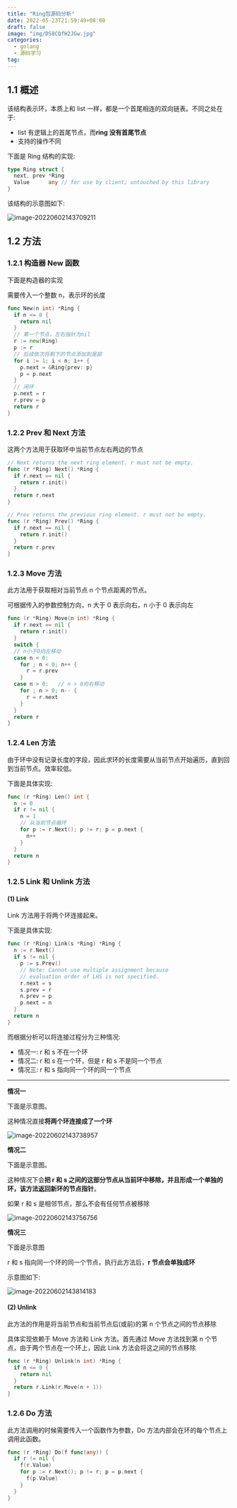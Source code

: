 ```yaml
---
title: "Ring包源码分析"
date: 2022-05-23T21:59:49+08:00
draft: false
image: "img/DS8CQfH2JGw.jpg"
categories: 
  - golang
  - 源码学习
tag:
---
```



## 1.1 概述

该结构表示环，本质上和 list 一样，都是一个首尾相连的双向链表。不同之处在于:

- list 有逻辑上的首尾节点，而**ring 没有首尾节点**
- 支持的操作不同

下面是 Ring 结构的实现:

```Go
type Ring struct {
  next, prev *Ring
  Value      any // for use by client; untouched by this library
}
```

该结构的示意图如下:

![image-20220602143709211](img/image-20220602143709211.png)

## 1.2 方法

### 1.2.1 构造器 New 函数

下面是构造器的实现

需要传入一个整数 n，表示环的长度

```Go
func New(n int) *Ring {
  if n <= 0 {
    return nil
  }
  // 第一个节点，左右指针为nil
  r := new(Ring)
  p := r
  // 后续依次将剩下的节点添加到尾部
  for i := 1; i < n; i++ {
    p.next = &Ring{prev: p}
    p = p.next
  }
  // 闭环
  p.next = r
  r.prev = p
  return r
}
```

### 1.2.2 Prev 和 Next 方法

这两个方法用于获取环中当前节点左右两边的节点

```Go
// Next returns the next ring element. r must not be empty.
func (r *Ring) Next() *Ring {
  if r.next == nil {
    return r.init()
  }
  return r.next
}

// Prev returns the previous ring element. r must not be empty.
func (r *Ring) Prev() *Ring {
  if r.next == nil {
    return r.init()
  }
  return r.prev
}
```

### 1.2.3 Move 方法

此方法用于获取相对当前节点 n 个节点距离的节点。

可根据传入的参数控制方向，n 大于 0 表示向右，n 小于 0 表示向左

```Go
func (r *Ring) Move(n int) *Ring {
  if r.next == nil {
    return r.init()
  }
  switch {
  // n小于0向左移动
  case n < 0:
    for ; n < 0; n++ {
      r = r.prev
    }
  case n > 0:   // n > 0向右移动
    for ; n > 0; n-- {
      r = r.next
    }
  }
  return r
}
```

### 1.2.4 Len 方法

由于环中没有记录长度的字段，因此求环的长度需要从当前节点开始遍历，直到回到当前节点。效率较低。

下面是具体实现:

```Go
func (r *Ring) Len() int {
  n := 0
  if r != nil {
    n = 1
    // 从当前节点循环
    for p := r.Next(); p != r; p = p.next {
      n++
    }
  }
  return n
}
```

### 1.2.5 Link 和 Unlink 方法

#### (1) Link

Link 方法用于将两个环连接起来。

下面是具体实现:

```Go
func (r *Ring) Link(s *Ring) *Ring {
  n := r.Next()
  if s != nil {
    p := s.Prev()
    // Note: Cannot use multiple assignment because
    // evaluation order of LHS is not specified.
    r.next = s
    s.prev = r
    n.prev = p
    p.next = n
  }
  return n
}
```

而根据分析可以将连接过程分为三种情况:

- 情况一: r 和 s 不在一个环
- 情况二: r 和 s 在一个环，但是 r 和 s 不是同一个节点
- 情况三: r 和 s 指向同一个环的同一个节点

---

**情况一**

下面是示意图。

这种情况直接**将两个环连接成了一个环**

![image-20220602143738957](img/image-20220602143738957.png)

**情况二**

下面是示意图。

这种情况下会**把 r 和 s 之间的这部分节点从当前环中移除，并且形成一个单独的环，该方法返回新环的节点指针**。

如果 r 和 s 是相邻节点，那么不会有任何节点被移除

![image-20220602143756756](img/image-20220602143756756.png)

**情况三**

下面是示意图

r 和 s 指向同一个环的同一个节点，执行此方法后，**r 节点会单独成环**

示意图如下:

![image-20220602143814183](img/image-20220602143814183.png)

#### (2) Unlink

此方法的作用是将当前节点和当前节点后(或前)的第 n 个节点之间的节点移除

具体实现依赖于 Move 方法和 Link 方法。首先通过 Move 方法找到第 n 个节点，由于两个节点在一个环上，因此 Link 方法会将这之间的节点移除

```Go
func (r *Ring) Unlink(n int) *Ring {
  if n <= 0 {
    return nil
  }
  return r.Link(r.Move(n + 1))
}
```

### 1.2.6 Do 方法

此方法调用的时候需要传入一个函数作为参数，Do 方法内部会在环的每个节点上调用此函数。

```Go
func (r *Ring) Do(f func(any)) {
  if r != nil {
    f(r.Value)
    for p := r.Next(); p != r; p = p.next {
      f(p.Value)
    }
  }
}
```
